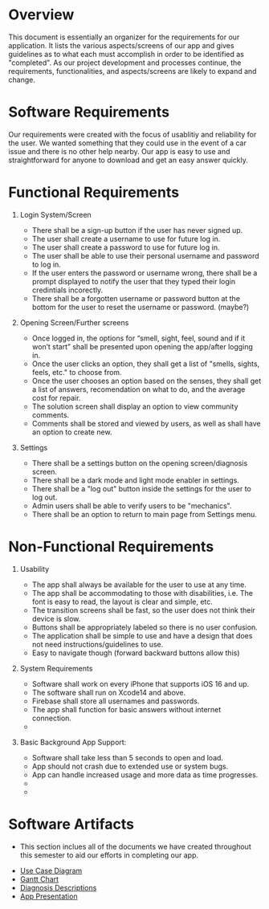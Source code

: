# Overview

This document is essentially an organizer for the requirements for our application. It lists the various aspects/screens of our app and gives
guidelines as to what each must accomplish in order to be identified as "completed". As our project development and processes continue, the requirements, functionalities, and aspects/screens are likely to expand and change.

# Software Requirements

Our requirements were created with the focus of usablitiy and reliability for the user. We wanted something that they could use in the event of a car issue and there is no other help nearby. Our app is easy to use and straightforward for anyone to download and get an easy answer quickly. 

# Functional Requirements
 
1. Login System/Screen
    * There shall be a sign-up button if the user has never signed up.
    * The user shall create a username to use for future log in.
    * The user shall create a password to use for future log in.
    * The user shall be able to use their personal username and password to log in.
    * If the user enters the password or username wrong, there shall be a prompt displayed to notify the user that they typed their login credintials incorectly.
    * There shall be a forgotten username or password button at the bottom for the user to reset the username or password. (maybe?)

2. Opening Screen/Further screens
    * Once logged in, the options for “smell, sight, feel, sound and if it won’t start” shall be presented upon opening the app/after logging in.
    * Once the user clicks an option, they shall get a list of "smells, sights, feels, etc." to choose from.
    * Once the user chooses an option based on the senses, they shall get a list of answers, recomendation on what to do, and the average cost for repair.
    * The solution screen shall display an option to view community comments.
    * Comments shall be stored and viewed by users, as well as shall have an option to create new.
     
3. Settings
    * There shall be a settings button on the opening screen/diagnosis screen.
    * There shall be a dark mode and light mode enabler in settings.
    * There shall be a "log out" button inside the settings for the user to log out.
    * Admin users shall be able to verify users to be "mechanics".
    * There shall be an option to return to main page from Settings menu.

# Non-Functional Requirements

1. Usability
    * The app shall always be available for the user to use at any time.
    * The app shall be accommodating to those with disabilities, i.e. The font is easy to read, the layout is clear and simple, etc.
    * The transition screens shall be fast, so the user does not think their device is slow.
    * Buttons shall be appropriately labeled so there is no user confusion.
    * The application shall be simple to use and have a design that does not need instructions/guidelines to use.
    * Easy to navigate though (forward backward buttons allow this) 
 
 2. System Requirements
    * Software shall work on every iPhone that supports iOS 16 and up.
    * The software shall run on Xcode14 and above.
    * Firebase shall store all usernames and passwords.
    * The app shall function for basic answers without internet connection.
    * 
 
 3. Basic Background App Support:
    * Software shall take less than 5 seconds to open and load.
    * App should not crash due to extended use or system bugs.
    * App can handle increased usage and more data as time progresses.
    * 
    *
 
# Software Artifacts
- This section inclues all of the documents we have created throughout this semester to aid our efforts in completing our app. 
 
 * [Use Case Diagram](https://github.com/mikemel21/GVSU-CIS350-RedSpark/blob/master/artifacts/CIS%20350%20-%20Use%20Case%20Diagrams.drawio.pdf) 
 * [Gantt Chart](https://github.com/mikemel21/GVSU-CIS350-RedSpark/blob/76409cd12e47cae1bad952957605c301511e561e/artifacts/Gantt_Chart_RedSpark.pdf)
 * [Diagnosis Descriptions](https://github.com/mikemel21/GVSU-CIS350-RedSpark/blob/6753772b9c73250f1651c5dd8480209ec81fb7c2/artifacts/Diagnosis%20Description.pdf)
 * [App Presentation](https://github.com/mikemel21/GVSU-CIS350-RedSpark/blob/bf2621aef61bf21aefab44905442c2d3c62188da/docs/Car%20Diagnosis%20App%20Presentation.pdf)
